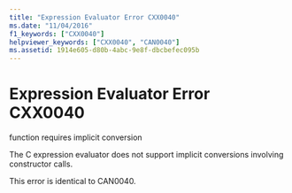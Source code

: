 ```yaml
---
title: "Expression Evaluator Error CXX0040"
ms.date: "11/04/2016"
f1_keywords: ["CXX0040"]
helpviewer_keywords: ["CXX0040", "CAN0040"]
ms.assetid: 1914e605-d80b-4abc-9e8f-dbcbefec095b
---
```

# Expression Evaluator Error CXX0040

function requires implicit conversion

The C expression evaluator does not support implicit conversions involving constructor calls.

This error is identical to CAN0040.